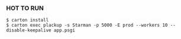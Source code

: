 ### HOT TO RUN ###

    $ carton install
    $ carton exec plackup -s Starman -p 5000 -E prod --workers 10 --disable-keepalive app.psgi


